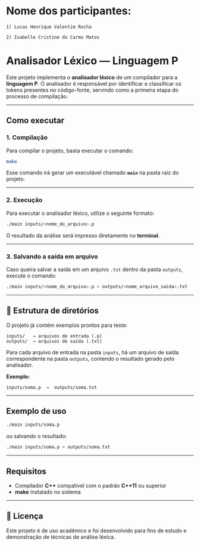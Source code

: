 # Nome dos participantes:

    1) Lucas Henrique Valentim Rocha

    2) Isabelle Cristine do Carmo Matos

# Analisador Léxico — Linguagem P

Este projeto implementa o **analisador léxico** de um compilador para a **linguagem P**.
O analisador é responsável por identificar e classificar os tokens presentes no código-fonte, servindo como a primeira etapa do processo de compilação.

---

## Como executar

### 1. Compilação

Para compilar o projeto, basta executar o comando:

```bash
make
```

Esse comando irá gerar um executável chamado **`main`** na pasta raiz do projeto.

---

### 2. Execução

Para executar o analisador léxico, utilize o seguinte formato:

```bash
./main inputs/<nome_do_arquivo>.p
```

O resultado da análise será impresso diretamente no **terminal**.

---

### 3. Salvando a saída em arquivo

Caso queira salvar a saída em um arquivo `.txt` dentro da pasta `outputs`, execute o comando:

```bash
./main inputs/<nome_do_arquivo>.p > outputs/<nome_arquivo_saida>.txt
```

---

## 📁 Estrutura de diretórios

O projeto já contém exemplos prontos para teste:

```
inputs/   → arquivos de entrada (.p)
outputs/  → arquivos de saída (.txt)
```

Para cada arquivo de entrada na pasta `inputs`, há um arquivo de saída correspondente na pasta `outputs`, contendo o resultado gerado pelo analisador.

**Exemplo:**

```
inputs/soma.p  →  outputs/soma.txt
```

---

## Exemplo de uso

```bash
./main inputs/soma.p
```

ou salvando o resultado:

```bash
./main inputs/soma.p > outputs/soma.txt
```

---

## Requisitos

- Compilador **C++** compatível com o padrão **C++11** ou superior
- **make** instalado no sistema

---

## 📄 Licença

Este projeto é de uso acadêmico e foi desenvolvido para fins de estudo e demonstração de técnicas de análise léxica.
